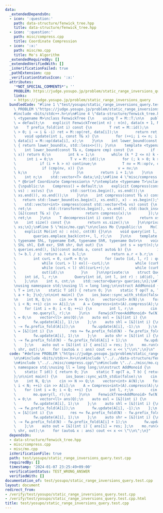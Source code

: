 ```yaml
---
data:
  _extendedDependsOn:
  - icon: ':question:'
    path: data-structure/fenwick_tree.hpp
    title: data-structure/fenwick_tree.hpp
  - icon: ':question:'
    path: misc/compress.cpp
    title: Coordinate Compression
  - icon: ':x:'
    path: misc/mo.cpp
    title: Mo's Algorithm
  _extendedRequiredBy: []
  _extendedVerifiedWith: []
  _isVerificationFailed: true
  _pathExtension: cpp
  _verificationStatusIcon: ':x:'
  attributes:
    '*NOT_SPECIAL_COMMENTS*': ''
    PROBLEM: https://judge.yosupo.jp/problem/static_range_inversions_query
    links:
    - https://judge.yosupo.jp/problem/static_range_inversions_query
  bundledCode: "#line 1 \"test/yosupo/static_range_inversions_query.test.cpp\"\n#define\
    \ PROBLEM \"https://judge.yosupo.jp/problem/static_range_inversions_query\"\n\n\
    #include <bits/stdc++.h>\n\n#line 4 \"data-structure/fenwick_tree.hpp\"\n\ntemplate\
    \ <typename M>\nclass FenwickTree {\n    using T = M::T;\n\n   public:\n    FenwickTree()\
    \ = default;\n    explicit FenwickTree(int n) : n(n), data(n + 1, M::id()) {}\n\
    \n    T prefix_fold(int i) const {\n        T ret = M::id();\n        for (; i\
    \ > 0; i -= i & -i) ret = M::op(ret, data[i]);\n        return ret;\n    }\n\n\
    \    void update(int i, const T& x) {\n        for (++i; i <= n; i += i & -i)\
    \ data[i] = M::op(data[i], x);\n    }\n\n    int lower_bound(const T& x) const\
    \ { return lower_bound(x, std::less<>()); }\n\n    template <typename Compare>\n\
    \    int lower_bound(const T& x, Compare cmp) const {\n        if (!cmp(M::id(),\
    \ x)) return 0;\n        int k = 1;\n        while (k * 2 <= n) k <<= 1;\n   \
    \     int i = 0;\n        T v = M::id();\n        for (; k > 0; k >>= 1) {\n \
    \           if (i + k > n) continue;\n            T nv = M::op(v, data[i + k]);\n\
    \            if (cmp(nv, x)) {\n                v = nv;\n                i +=\
    \ k;\n            }\n        }\n        return i + 1;\n    }\n\n   private:\n\
    \    int n;\n    std::vector<T> data;\n};\n#line 4 \"misc/compress.cpp\"\n\n/*\n\
    \ * @brief Coordinate Compression\n */\ntemplate <typename T>\nclass Compress\
    \ {\npublic:\n    Compress() = default;\n    explicit Compress(const std::vector<T>&\
    \ vs) : xs(vs) {\n        std::sort(xs.begin(), xs.end());\n        xs.erase(std::unique(xs.begin(),\
    \ xs.end()), xs.end());\n    }\n\n    int compress(const T& x) const {\n     \
    \   return std::lower_bound(xs.begin(), xs.end(), x) - xs.begin();\n    }\n\n\
    \    std::vector<int> compress(const std::vector<T>& vs) const {\n        std::vector<int>\
    \ ret;\n        std::transform(vs.begin(), vs.end(), std::back_inserter(ret),\
    \ [&](const T& x) {\n            return compress(x);\n        });\n        return\
    \ ret;\n    }\n\n    T decompress(int i) const {\n        return xs[i];\n    }\n\
    \n    int size() const {\n        return xs.size();\n    }\n\nprivate:\n    std::vector<T>\
    \ xs;\n};\n#line 5 \"misc/mo.cpp\"\n\nclass Mo {\npublic:\n    Mo() = default;\n\
    \    explicit Mo(int n) : n(n), cnt(0) {}\n\n    void query(int l, int r) {\n\
    \        queries.emplace_back(cnt++, l, r);\n    }\n\n    template <typename ExL,\
    \ typename ShL, typename ExR, typename ShR, typename Out>\n    void run(ExL exl,\
    \ ShL shl, ExR exr, ShR shr, Out out) {\n        int s = sqrt(n);\n        std::sort(queries.begin(),\
    \ queries.end(), [&](const auto& a, const auto& b) {\n            if (a.l / s\
    \ != b.l / s) return a.l < b.l;\n            return a.r < b.r;\n        });\n\
    \        int curL = 0, curR = 0;\n        for (auto [id, l, r] : queries) {\n\
    \            while (curL > l) exl(--curL);\n            while (curR < r) exr(curR++);\n\
    \            while (curL < l) shl(curL++);\n            while (curR > r) shr(--curR);\n\
    \            out(id);\n        }\n    }\n\nprivate:\n    struct Query {\n    \
    \    int id, l, r;\n        Query(int id, int l, int r) : id(id), l(l), r(r) {}\n\
    \    };\n\n    int n, cnt;\n    std::vector<Query> queries;\n};\n#line 8 \"test/yosupo/static_range_inversions_query.test.cpp\"\
    \nusing namespace std;\nusing ll = long long;\n\nstruct AddMonoid {\n    using\
    \ T = int;\n    static T id() { return 0; }\n    static T op(T a, T b) { return\
    \ a + b; }\n};\n\nint main() {\n    ios_base::sync_with_stdio(false);\n    cin.tie(nullptr);\n\
    \n    int N, Q;\n    cin >> N >> Q;\n    vector<int> A(N);\n    for (int i = 0;\
    \ i < N; ++i) cin >> A[i];\n    A = Compress<int>(A).compress(A);\n    Mo mo(N);\n\
    \    for (int i = 0; i < Q; ++i) {\n        int l, r;\n        cin >> l >> r;\n\
    \        mo.query(l, r);\n    }\n\n    FenwickTree<AddMonoid> fw(N);\n    ll res\
    \ = 0;\n    vector<ll> ans(Q);\n    auto exl = [&](int i) {\n        res += fw.prefix_fold(A[i]);\n\
    \        fw.update(A[i], 1);\n    };\n    auto shl = [&](int i) {\n        res\
    \ -= fw.prefix_fold(A[i]);\n        fw.update(A[i], -1);\n    };\n    auto exr\
    \ = [&](int i) {\n        res += fw.prefix_fold(N) - fw.prefix_fold(A[i] + 1);\n\
    \        fw.update(A[i], 1);\n    };\n    auto shr = [&](int i) {\n        res\
    \ -= fw.prefix_fold(N) - fw.prefix_fold(A[i] + 1);\n        fw.update(A[i], -1);\n\
    \    };\n    auto out = [&](int i) { ans[i] = res; };\n    mo.run(exl, shl, exr,\
    \ shr, out);\n    for (auto& x : ans) cout << x << \"\\n\";\n}\n"
  code: "#define PROBLEM \"https://judge.yosupo.jp/problem/static_range_inversions_query\"\
    \n\n#include <bits/stdc++.h>\n\n#include \"../../data-structure/fenwick_tree.hpp\"\
    \n#include \"../../misc/compress.cpp\"\n#include \"../../misc/mo.cpp\"\nusing\
    \ namespace std;\nusing ll = long long;\n\nstruct AddMonoid {\n    using T = int;\n\
    \    static T id() { return 0; }\n    static T op(T a, T b) { return a + b; }\n\
    };\n\nint main() {\n    ios_base::sync_with_stdio(false);\n    cin.tie(nullptr);\n\
    \n    int N, Q;\n    cin >> N >> Q;\n    vector<int> A(N);\n    for (int i = 0;\
    \ i < N; ++i) cin >> A[i];\n    A = Compress<int>(A).compress(A);\n    Mo mo(N);\n\
    \    for (int i = 0; i < Q; ++i) {\n        int l, r;\n        cin >> l >> r;\n\
    \        mo.query(l, r);\n    }\n\n    FenwickTree<AddMonoid> fw(N);\n    ll res\
    \ = 0;\n    vector<ll> ans(Q);\n    auto exl = [&](int i) {\n        res += fw.prefix_fold(A[i]);\n\
    \        fw.update(A[i], 1);\n    };\n    auto shl = [&](int i) {\n        res\
    \ -= fw.prefix_fold(A[i]);\n        fw.update(A[i], -1);\n    };\n    auto exr\
    \ = [&](int i) {\n        res += fw.prefix_fold(N) - fw.prefix_fold(A[i] + 1);\n\
    \        fw.update(A[i], 1);\n    };\n    auto shr = [&](int i) {\n        res\
    \ -= fw.prefix_fold(N) - fw.prefix_fold(A[i] + 1);\n        fw.update(A[i], -1);\n\
    \    };\n    auto out = [&](int i) { ans[i] = res; };\n    mo.run(exl, shl, exr,\
    \ shr, out);\n    for (auto& x : ans) cout << x << \"\\n\";\n}"
  dependsOn:
  - data-structure/fenwick_tree.hpp
  - misc/compress.cpp
  - misc/mo.cpp
  isVerificationFile: true
  path: test/yosupo/static_range_inversions_query.test.cpp
  requiredBy: []
  timestamp: '2024-01-07 23:25:49+09:00'
  verificationStatus: TEST_WRONG_ANSWER
  verifiedWith: []
documentation_of: test/yosupo/static_range_inversions_query.test.cpp
layout: document
redirect_from:
- /verify/test/yosupo/static_range_inversions_query.test.cpp
- /verify/test/yosupo/static_range_inversions_query.test.cpp.html
title: test/yosupo/static_range_inversions_query.test.cpp
---
```

